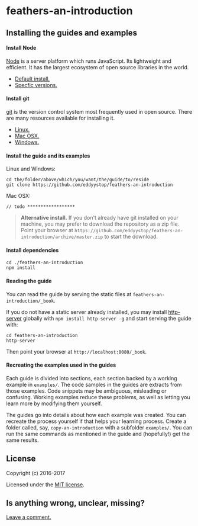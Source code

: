 # feathers-an-introduction

## Installing the guides and examples

#### Install Node

[Node](https://nodejs.org/en/) is a server platform which runs JavaScript.
Its lightweight and efficient.
It has the largest ecosystem of open source libraries in the world.

- [Default install.](https://nodejs.org/en/)
- [Specfic versions.](https://nodejs.org/en/download/)

#### Install git

[git](https://git-scm.com/) is the version control system most frequently used in open source.
There are many resources available for installing it.

- [Linux.](https://www.atlassian.com/git/tutorials/install-git/linux)
- [Mac OSX.](https://www.atlassian.com/git/tutorials/install-git/mac-os-x)
- [Windows.](https://www.atlassian.com/git/tutorials/install-git/windows)

#### Install the guide and its examples

Linux and Windows:
```text
cd the/folder/above/which/you/want/the/guide/to/reside
git clone https://github.com/eddyystop/feathers-an-introduction
```

Mac OSX:
```text
// todo ******************
```

> **Alternative install.** If you don't already have git installed on your machine,
you may prefer to download the repository as a zip file.
Point your browser at
`https://github.com/eddyystop/feathers-an-introduction/archive/master.zip`
to start the download.

#### Install dependencies
```text
cd ./feathers-an-introduction
npm install
```

#### Reading the guide

You can read the guide by serving the static files at `feathers-an-introduction/_book`.

If you do not have a static server already installed, you may install
[http-server](https://www.npmjs.com/package/http-server)
globally with `npm install http-server -g`
and start serving the guide with:
```text
cd feathers-an-introduction
http-server
```

Then point your browser at `http://localhost:8080/_book`.

#### Recreating the examples used in the guides

Each guide is divided into sections, each section backed by a working example in `examples/`.
The code samples in the guides are extracts from those examples.
Code snippets may be ambiguous, misleading or confusing.
Working examples reduce these problems,
as well as letting you learn more by modifying them yourself.

The guides go into details about how each example was created.
You can recreate the process yourself if that helps your learning process.
Create a folder called, say, `copy-an-introduction` with a subfolder `examples/`.
You can run the same commands as mentioned in the guide
and (hopefully!) get the same results.

## License

Copyright (c) 2016-2017

Licensed under the [MIT license](LICENSE).

## Is anything wrong, unclear, missing?
[Leave a comment.](https://github.com/eddyystop/feathers-an-introduction/issues/new?title=Comment:Readme&body=Comment:Readme)

